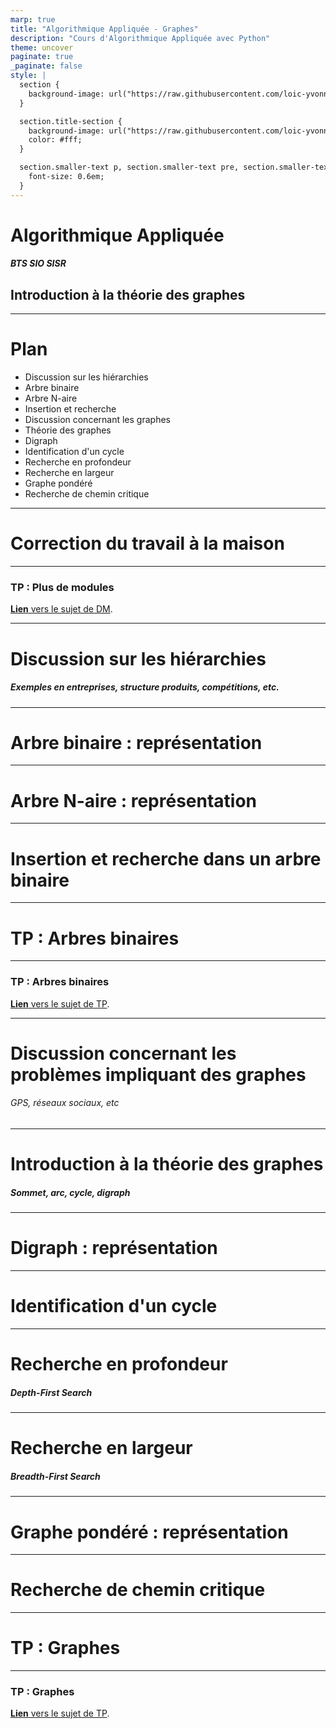 ```yaml
---
marp: true
title: "Algorithmique Appliquée - Graphes"
description: "Cours d'Algorithmique Appliquée avec Python"
theme: uncover
paginate: true
_paginate: false
style: |
  section {
    background-image: url("https://raw.githubusercontent.com/loic-yvonnet/algo-appliquee/master/assets/bg_normal.jpg");
  }

  section.title-section {
    background-image: url("https://raw.githubusercontent.com/loic-yvonnet/algo-appliquee/master/assets/bg_title.jpg");
    color: #fff;
  }

  section.smaller-text p, section.smaller-text pre, section.smaller-text ul, section.smaller-text table {
    font-size: 0.6em;
  }
---
```


<!-- _class: title-section -->

# <!--fit--> Algorithmique Appliquée

##### BTS SIO SISR

## Introduction à la théorie des graphes

<!--
Cours très important pour l'examen final mais également fondamental car il s'agit d'une introduction au domaine passionant de la recherche opérationnelle.
Soyez très attentifs et faites les TPs avec sérieux.
L'examen final contient en général des questions sur les algorithmes de tri, de calcul matriciel et de graphes.
-->

---

<!-- _class: smaller-text -->

# Plan

- Discussion sur les hiérarchies
- Arbre binaire
- Arbre N-aire
- Insertion et recherche
- Discussion concernant les graphes
- Théorie des graphes
- Digraph
- Identification d'un cycle
- Recherche en profondeur
- Recherche en largeur
- Graphe pondéré
- Recherche de chemin critique

---

<!-- _class: title-section -->

# <!--fit--> Correction du travail à la maison

---

### TP : Plus de modules

[**Lien** vers le sujet de DM](../10-python-avance/dm-04.html).

---

<!-- _class: title-section -->

# <!--fit--> Discussion sur les hiérarchies

##### Exemples en entreprises, structure produits, compétitions, etc.

---

<!-- _class: title-section -->

# <!--fit--> Arbre binaire : représentation

---

<!-- _class: title-section -->

# <!--fit--> Arbre N-aire : représentation

---

<!-- _class: title-section -->

# <!--fit--> Insertion et recherche dans un arbre binaire

---

<!-- _class: title-section -->

# TP : Arbres binaires

---

### TP : Arbres binaires

[**Lien** vers le sujet de TP](./tp-18-arbres.html).

---

<!-- _class: title-section -->

# <!--fit--> Discussion concernant les problèmes impliquant des graphes

###### GPS, réseaux sociaux, etc

---

<!-- _class: title-section -->

# <!--fit--> Introduction à la théorie des graphes

##### Sommet, arc, cycle, digraph

---

<!-- _class: title-section -->

# <!--fit--> Digraph : représentation

---

<!-- _class: title-section -->

# <!--fit--> Identification d'un cycle

---

<!-- _class: title-section -->

# <!--fit--> Recherche en profondeur

##### Depth-First Search

---

<!-- _class: title-section -->

# <!--fit--> Recherche en largeur

##### Breadth-First Search

---

<!-- _class: title-section -->

# <!--fit--> Graphe pondéré : représentation

---

<!-- _class: title-section -->

# <!--fit--> Recherche de chemin critique

---

<!-- _class: title-section -->

# TP : Graphes

---

### TP : Graphes

[**Lien** vers le sujet de TP](./tp-19-graphes.html).
